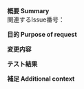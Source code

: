 **概要 Summary**  
関連するIssue番号：

**目的 Purpose of request**

**変更内容**

**テスト結果**

**補足 Additional context**
